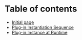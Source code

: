 # Table of contents

* [Initial page](README.md)
* [Plug-in Instantiation Sequence](plug-in-instantiation-sequence.md)
* [Plug-in Instance at Runtime](plug-in-instance-at-runtime.md)

